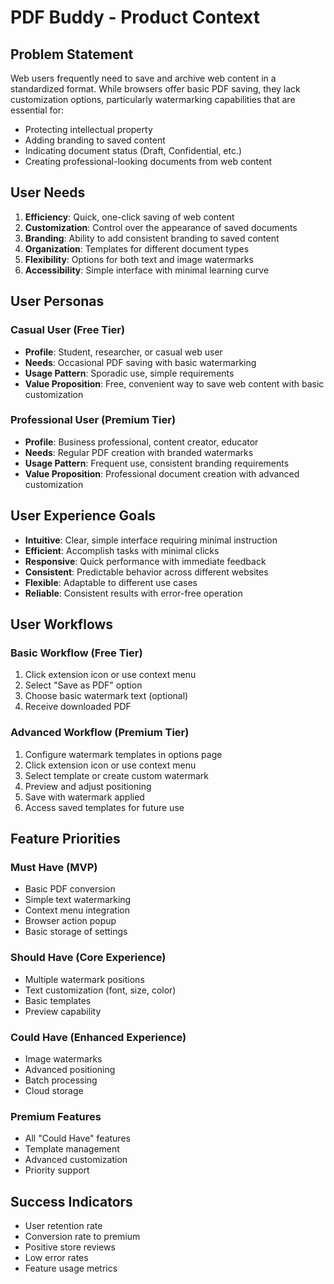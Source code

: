 # PDF Buddy - Product Context

## Problem Statement
Web users frequently need to save and archive web content in a standardized format. While browsers offer basic PDF saving, they lack customization options, particularly watermarking capabilities that are essential for:
- Protecting intellectual property
- Adding branding to saved content
- Indicating document status (Draft, Confidential, etc.)
- Creating professional-looking documents from web content

## User Needs
1. **Efficiency**: Quick, one-click saving of web content
2. **Customization**: Control over the appearance of saved documents
3. **Branding**: Ability to add consistent branding to saved content
4. **Organization**: Templates for different document types
5. **Flexibility**: Options for both text and image watermarks
6. **Accessibility**: Simple interface with minimal learning curve

## User Personas

### Casual User (Free Tier)
- **Profile**: Student, researcher, or casual web user
- **Needs**: Occasional PDF saving with basic watermarking
- **Usage Pattern**: Sporadic use, simple requirements
- **Value Proposition**: Free, convenient way to save web content with basic customization

### Professional User (Premium Tier)
- **Profile**: Business professional, content creator, educator
- **Needs**: Regular PDF creation with branded watermarks
- **Usage Pattern**: Frequent use, consistent branding requirements
- **Value Proposition**: Professional document creation with advanced customization

## User Experience Goals
- **Intuitive**: Clear, simple interface requiring minimal instruction
- **Efficient**: Accomplish tasks with minimal clicks
- **Responsive**: Quick performance with immediate feedback
- **Consistent**: Predictable behavior across different websites
- **Flexible**: Adaptable to different use cases
- **Reliable**: Consistent results with error-free operation

## User Workflows

### Basic Workflow (Free Tier)
1. Click extension icon or use context menu
2. Select "Save as PDF" option
3. Choose basic watermark text (optional)
4. Receive downloaded PDF

### Advanced Workflow (Premium Tier)
1. Configure watermark templates in options page
2. Click extension icon or use context menu
3. Select template or create custom watermark
4. Preview and adjust positioning
5. Save with watermark applied
6. Access saved templates for future use

## Feature Priorities

### Must Have (MVP)
- Basic PDF conversion
- Simple text watermarking
- Context menu integration
- Browser action popup
- Basic storage of settings

### Should Have (Core Experience)
- Multiple watermark positions
- Text customization (font, size, color)
- Basic templates
- Preview capability

### Could Have (Enhanced Experience)
- Image watermarks
- Advanced positioning
- Batch processing
- Cloud storage

### Premium Features
- All "Could Have" features
- Template management
- Advanced customization
- Priority support

## Success Indicators
- User retention rate
- Conversion rate to premium
- Positive store reviews
- Low error rates
- Feature usage metrics
